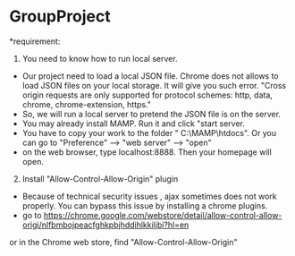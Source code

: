 # GroupProject

*requirement:

1. You need to know how to run local server.
- Our project need to load a local JSON file. Chrome does not allows to load JSON files on your local storage. It will give you such error.
"Cross origin requests are only supported for protocol schemes: http, data, chrome, chrome-extension, https."
- So, we will run a local server to pretend the JSON file is on the server.
- You may already install MAMP. Run it and click "start server.
- You have to copy your work to the folder " C:\MAMP\htdocs". Or you can go to "Preference" --> "web server" --> "open"
- on the web browser, type   localhost:8888. Then your homepage will open.


2. Install "Allow-Control-Allow-Origin" plugin 
- Because of technical security issues , ajax sometimes does not work properly. You can bypass this issue by installing a chrome plugins.
- go to 
https://chrome.google.com/webstore/detail/allow-control-allow-origi/nlfbmbojpeacfghkpbjhddihlkkiljbi?hl=en

or in the Chrome web store, find "Allow-Control-Allow-Origin"

